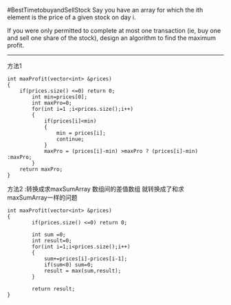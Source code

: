 #BestTimetobuyandSellStock
Say you have an array for which the ith element is the price of a given stock on day i.

If you were only permitted to complete at most one transaction (ie, buy one and sell one share of the stock), 
design an algorithm to find the maximum profit.


---
方法1
```
int maxProfit(vector<int> &prices) 
{
    if(prices.size() <=0) return 0;
        int min=prices[0];
        int maxPro=0;
        for(int i=1 ;i<prices.size();i++)
        {
            if(prices[i]<min)
            {
                min = prices[i];
                continue;
            }
            maxPro = (prices[i]-min) >maxPro ? (prices[i]-min) :maxPro;
        }
    return maxPro;
}
```

方法2 :转换成求maxSumArray
数组间的差值数组 就转换成了和求maxSumArray一样的问题
```
int maxProfit(vector<int> &prices) 
{
        if(prices.size() <=0) return 0;
        
        int sum =0;
        int result=0;
        for(int i=1;i<prices.size();i++)
        {
            sum+=prices[i]-prices[i-1];
            if(sum<0) sum=0;
            result = max(sum,result);
        }
        
        return result;
}
```

